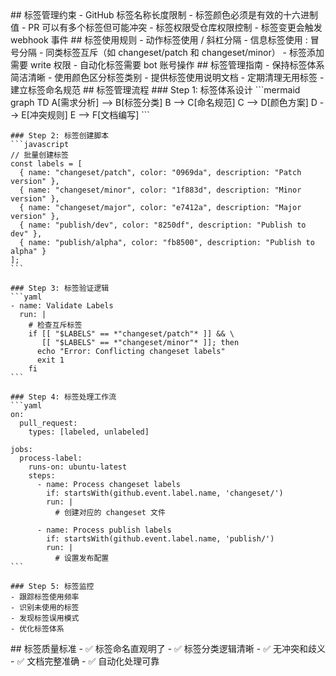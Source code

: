 <execution>
  <constraint>
    ## 标签管理约束
    - GitHub 标签名称长度限制
    - 标签颜色必须是有效的十六进制值
    - PR 可以有多个标签但可能冲突
    - 标签权限受仓库权限控制
    - 标签变更会触发 webhook 事件
  </constraint>
  
  <rule>
    ## 标签使用规则
    - 动作标签使用 / 斜杠分隔
    - 信息标签使用 : 冒号分隔
    - 同类标签互斥（如 changeset/patch 和 changeset/minor）
    - 标签添加需要 write 权限
    - 自动化标签需要 bot 账号操作
  </rule>
  
  <guideline>
    ## 标签管理指南
    - 保持标签体系简洁清晰
    - 使用颜色区分标签类别
    - 提供标签使用说明文档
    - 定期清理无用标签
    - 建立标签命名规范
  </guideline>
  
  <process>
    ## 标签管理流程
    ### Step 1: 标签体系设计
    ```mermaid
    graph TD
        A[需求分析] --> B[标签分类]
        B --> C[命名规范]
        C --> D[颜色方案]
        D --> E[冲突规则]
        E --> F[文档编写]
    ```
    
    ### Step 2: 标签创建脚本
    ```javascript
    // 批量创建标签
    const labels = [
      { name: "changeset/patch", color: "0969da", description: "Patch version" },
      { name: "changeset/minor", color: "1f883d", description: "Minor version" },
      { name: "changeset/major", color: "e7412a", description: "Major version" },
      { name: "publish/dev", color: "8250df", description: "Publish to dev" },
      { name: "publish/alpha", color: "fb8500", description: "Publish to alpha" }
    ];
    ```
    
    ### Step 3: 标签验证逻辑
    ```yaml
    - name: Validate Labels
      run: |
        # 检查互斥标签
        if [[ "$LABELS" == *"changeset/patch"* ]] && \
           [[ "$LABELS" == *"changeset/minor"* ]]; then
          echo "Error: Conflicting changeset labels"
          exit 1
        fi
    ```
    
    ### Step 4: 标签处理工作流
    ```yaml
    on:
      pull_request:
        types: [labeled, unlabeled]
    
    jobs:
      process-label:
        runs-on: ubuntu-latest
        steps:
          - name: Process changeset labels
            if: startsWith(github.event.label.name, 'changeset/')
            run: |
              # 创建对应的 changeset 文件
              
          - name: Process publish labels  
            if: startsWith(github.event.label.name, 'publish/')
            run: |
              # 设置发布配置
    ```
    
    ### Step 5: 标签监控
    - 跟踪标签使用频率
    - 识别未使用的标签
    - 发现标签误用模式
    - 优化标签体系
  </process>
  
  <criteria>
    ## 标签质量标准
    - ✅ 标签命名直观明了
    - ✅ 标签分类逻辑清晰
    - ✅ 无冲突和歧义
    - ✅ 文档完整准确
    - ✅ 自动化处理可靠
  </criteria>
</execution>
